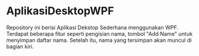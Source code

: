 # AplikasiDesktopWPF

Repository ini berisi Aplikasi Dekstop Sederhana menggunakan WPF. Terdapat beberapa fitur seperti pengisian nama, tombol "Add Name" untuk menyimpan daftar nama. Setelah itu, nama yang tersimpan akan muncul di bagian kiri.
